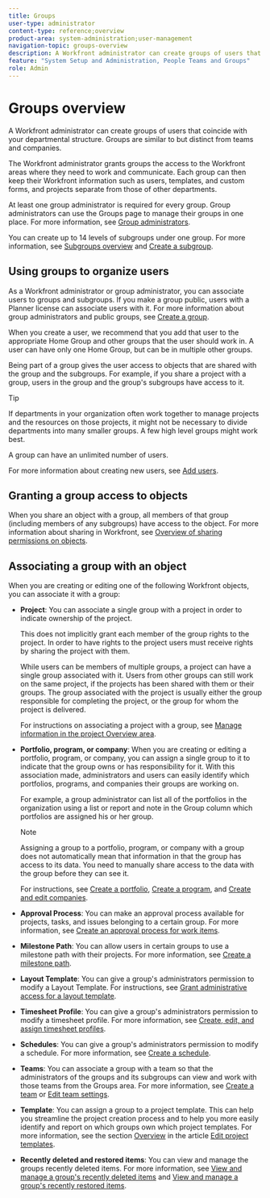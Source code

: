 ```yaml
---
title: Groups
user-type: administrator
content-type: reference;overview
product-area: system-administration;user-management
navigation-topic: groups-overview
description: A Workfront administrator can create groups of users that coincide with your departmental structure. Groups are similar to but distinct from teams and companies. The Workfront administrator grants groups the access to the Workfront areas where they need to work and communicate. Each group can then keep their Workfront information such as users, templates, and custom forms, and projects separate from those of other departments. At least one group administrator is required for every group. Group administrators can use the Groups page to manage their groups in one place. You can create up to 14 levels of subgroups under one group.
feature: "System Setup and Administration, People Teams and Groups"
role: Admin
---
```


# Groups overview

A Workfront administrator can create groups of users that coincide with your departmental structure. Groups are similar to but distinct from teams and companies.

The Workfront administrator grants groups the access to the Workfront areas where they need to work and communicate. Each group can then keep their Workfront information such as users, templates, and custom forms, and projects separate from those of other departments.

At least one group administrator is required for every group. Group administrators can use the Groups page to manage their groups in one place. For more information, see [Group administrators](../../../administration-and-setup/manage-groups/group-roles/group-administrators.md).

You can create up to 14 levels of subgroups under one group. For more information, see [Subgroups overview](../../../administration-and-setup/manage-groups/groups-overview/subgroups.md) and [Create a subgroup](../../../administration-and-setup/manage-groups/create-and-manage-subgroups/create-a-subgroup.md).

## Using groups to organize users

As a Workfront administrator or group administrator, you can associate users to groups and subgroups. If you make a group public, users with a Planner license can associate users with it. For more information about group administrators and public groups, see [Create a group](../../../administration-and-setup/manage-groups/create-and-manage-groups/create-a-group.md).

When you create a user, we recommend that you add that user to the appropriate Home Group and other groups that the user should work in. A user can have only one Home Group, but can be in multiple other groups.

Being part of a group gives the user access to objects that are shared with the group and the subgroups. For example, if you share a project with a group, users in the group and the group's subgroups have access to it.

>[!TIP]
>
>If departments in your organization often work together to manage projects and the resources on those projects, it might not be necessary to divide departments into many smaller groups. A few high level groups might work best.

A group can have an unlimited number of users.

For more information about creating new users, see [Add users](../../../administration-and-setup/add-users/add-users.md).

## Granting a group access to objects

When you share an object with a group, all members of that group (including members of any subgroups) have access to the object. For more information about sharing in Workfront, see [Overview of sharing permissions on objects](../../../workfront-basics/grant-and-request-access-to-objects/sharing-permissions-on-objects-overview.md).

## Associating a group with an object

When you are creating or editing one of the following Workfront objects, you can associate it with a group:

* **Project**: You can associate a single group with a project in order to indicate ownership of the project.

  This does not implicitly grant each member of the group rights to the project. In order to have rights to the project users must receive rights by sharing the project with them.

  While users can be members of multiple groups, a project can have a single group associated with it. Users from other groups can still work on the same project, if the projects has been shared with them or their groups. The group associated with the project is usually either the group responsible for completing the project, or the group for whom the project is delivered.

  For instructions on associating a project with a group, see [Manage information in the project Overview area](../../../manage-work/projects/manage-projects/understand-project-overview-area.md).

* **Portfolio, program, or company**: When you are creating or editing a portfolio, program, or company, you can assign a single group to it to indicate that the group owns or has responsibility for it. With this association made, administrators and users can easily identify which portfolios, programs, and companies their groups are working on.

  For example, a group administrator can list all of the portfolios in the organization using a list or report and note in the Group column which portfolios are assigned his or her group.

  >[!NOTE]
  >
  >Assigning a group to a portfolio, program, or company with a group does not automatically mean that information in that the group has access to its data. You need to manually share access to the data with the group before they can see it.

  For instructions, see [Create a portfolio](../../../manage-work/portfolios/create-and-manage-portfolios/create-portfolios.md), [Create a program](../../../manage-work/portfolios/create-and-manage-programs/create-program.md), and [Create and edit companies](../../../administration-and-setup/set-up-workfront/organizational-setup/create-and-edit-companies.md).

* **Approval Process**: You can make an approval process available for projects, tasks, and issues belonging to a certain group. For more information, see [Create an approval process for work items](../../../administration-and-setup/customize-workfront/configure-approval-milestone-processes/create-approval-processes.md).
* **Milestone Path**: You can allow users in certain groups to use a milestone path with their projects. For more information, see [Create a milestone path](../../../administration-and-setup/customize-workfront/configure-approval-milestone-processes/create-milestone-path.md).
* **Layout Template**: You can give a group's administrators permission to modify a Layout Template. For instructions, see [Grant administrative access for a layout template](../../../administration-and-setup/customize-workfront/use-layout-templates/grant-admin-access-layout-template.md).

* **Timesheet Profile**: You can give a group's administrators permission to modify a timesheet profile. For more information, see [Create, edit, and assign timesheet profiles](../../../timesheets/create-and-manage-timesheets/create-timesheet-profiles.md).

* **Schedules**: You can give a group's administrators permission to modify a schedule. For more information, see [Create a schedule](../../../administration-and-setup/set-up-workfront/configure-timesheets-schedules/create-schedules.md).
* **Teams**: You can associate a group with a team so that the administrators of the groups and its subgroups can view and work with those teams from the Groups area. For more information, see [Create a team](../../../people-teams-and-groups/create-and-manage-teams/create-a-team.md) or [Edit team settings](../../../people-teams-and-groups/create-and-manage-teams/edit-team-settings.md).
* **Template**: You can assign a group to a project template. This can help you streamline the project creation process and to help you more easily identify and report on which groups own which project templates. For more information, see the section [Overview](../../../manage-work/projects/create-and-manage-templates/edit-templates.md#overview) in the article [Edit project templates](../../../manage-work/projects/create-and-manage-templates/edit-templates.md).

* **Recently deleted and restored items**: You can view and manage the groups recently deleted items. For more information, see [View and manage a group's recently deleted items](../../../administration-and-setup/manage-groups/work-with-group-objects/view-manage-groups-recently-deleted-objects.md) and [View and manage a group's recently restored items](../../../administration-and-setup/manage-groups/work-with-group-objects/view-manage-groups-recently-restored-objects.md).

